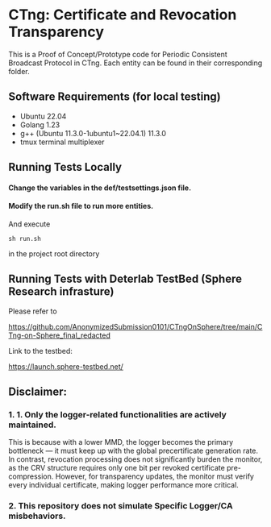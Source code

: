 
# CTng: Certificate and Revocation Transparency

This is a Proof of Concept/Prototype code for Periodic Consistent Broadcast Protocol in CTng. Each entity can be found in their corresponding folder.

## Software Requirements (for local testing)

- Ubuntu 22.04
- Golang 1.23
- g++ (Ubuntu 11.3.0-1ubuntu1~22.04.1) 11.3.0
- tmux terminal multiplexer

## Running Tests Locally 

#### Change the variables in the def/testsettings.json file.
#### Modify the run.sh file to run more entities. 

And execute 
 ```
sh run.sh 
 ```
in the project root directory 

## Running Tests with Deterlab TestBed (Sphere Research infrasture)

Please refer to 

https://github.com/AnonymizedSubmission0101/CTngOnSphere/tree/main/CTng-on-Sphere_final_redacted

Link to the testbed: 

https://launch.sphere-testbed.net/


## Disclaimer: 
### 1. 1. Only the logger-related functionalities are actively maintained.
This is because with a lower MMD, the logger becomes the primary bottleneck — it must keep up with the global precertificate generation rate. In contrast, revocation processing does not significantly burden the monitor, as the CRV structure requires only one bit per revoked certificate pre-compression. However, for transparency updates, the monitor must verify every individual certificate, making logger performance more critical.
### 2. This repository does not simulate Specific Logger/CA misbehaviors. 

